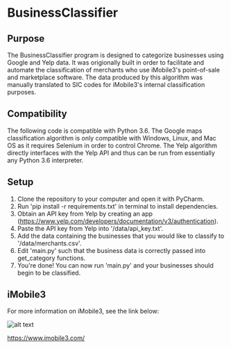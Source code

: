 # BusinessClassifier


## Purpose

The BusinessClassifier program is designed to categorize businesses using Google and Yelp data. It was origionally built in order to facilitate and automate the classification of merchants who use iMobile3's point-of-sale and marketplace software. The data produced by this algorithm was manually translated to SIC codes for iMobile3's internal classification purposes.

## Compatibility

The following code is compatible with Python 3.6. The Google maps classification algorithm is only compatible with Windows, Linux, and Mac OS as it requires Selenium in order to control Chrome. The Yelp algorithm directly interfaces with the Yelp API and thus can be run from essentially any Python 3.6 interpreter.

## Setup

1. Clone the repository to your computer and open it with PyCharm.
2. Run 'pip install -r requirements.txt' in terminal to install dependencies.
3. Obtain an API key from Yelp by creating an app (https://www.yelp.com/developers/documentation/v3/authentication).
4. Paste the API key from Yelp into '/data/api_key.txt'.
5. Add the data containing the businesses that you would like to classify to '/data/merchants.csv'.
6. Edit 'main.py' such that the business data is correctly passed into get_category functions.
7. You're done! You can now run 'main.py' and your businesses should begin to be classified.

## iMobile3

For more information on iMobile3, see the link below:

![alt text](https://www.imobile3.com/wp-content/uploads/2015/05/nav-logo-imobile3-dark-2x.png.pagespeed.ce.xYqpQD5-kC.png)

https://www.imobile3.com/
